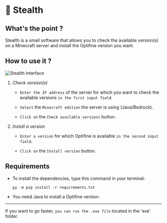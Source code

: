 # 🍃 Stealth

## What's the point ?

Stealth is a small software that allows you to check the available version(s) on a Minecraft server and install the Optifine version you want.

## How to use it ?

![Stealth Interface](https://cdn.discordapp.com/attachments/958418619002409024/986218642507173988/unknown.png)

1. *Check version(s)*
    * ```Enter the IP address``` of the server for which you want to check the available versions ```in the first input field```.

    * ```Select``` the ```Minecraft edition``` the server is using (Java/Bedrock).

    * ```Click on``` the ```Check available versions``` button.

2. *Install a version*

    * ```Enter a version``` for which Optifine is available ```in the second input field```.

    * ```Click on``` the ```Install version``` button.


## Requirements

* To install the dependencies, type this command in your terminal:

    ```
    py -m pip install -r requirements.txt
    ```

* You need Java to install a Optifine version.

---

If you want to go faster, ```you can run the .exe file``` located in the 'exe' folder.
